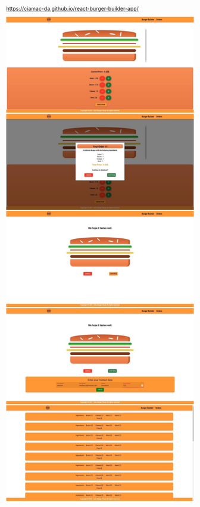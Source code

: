 https://ciamac-da.github.io/react-burger-builder-app/


![](readmeImage/1.jpg)
![](readmeImage/2.jpg)
![](readmeImage/3.jpg)
![](readmeImage/4.jpg)
![](readmeImage/5.jpg)